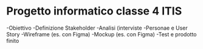 # Progetto informatico classe 4 ITIS

-Obiettivo
-Definizione Stakeholder
-Analisi (interviste
-Personae e User Story
-Wireframe (es. con Figma)
-Mockup (es. con Figma)
-Test e prodotto finito
